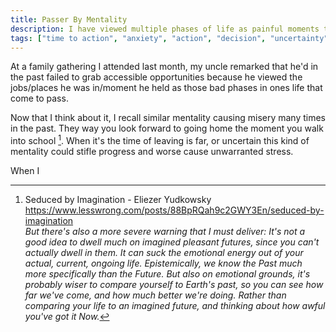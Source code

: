 ```yaml
---
title: Passer By Mentality
description: I have viewed multiple phases of life as painful moments that will come to pass thus failing to take part in them
tags: ["time to action", "anxiety", "action", "decision", "uncertainty", "future", "hope", "rational"]
---
```


At a family gathering I attended last month, my uncle remarked that he'd in the past failed to grab accessible opportunities because he viewed the jobs/places he was in/moment he held as those bad phases in ones life that come to pass. 

Now that I think about it, I recall similar mentality causing misery many times in the past. They way you look forward to going home the moment you walk into school [^1]. When it's the time of leaving is far, or uncertain this kind of mentality could stifle progress and worse cause unwarranted stress.

When I 


[^1]: Seduced by Imagination - Eliezer Yudkowsky  
   https://www.lesswrong.com/posts/88BpRQah9c2GWY3En/seduced-by-imagination  
  _But there's also a more severe warning that I must deliver:  It's not a good idea to dwell much on imagined pleasant futures, since you can't actually dwell in them.  It can suck the emotional energy out of your actual, current, ongoing life._
  _Epistemically, we know the Past much more specifically than the Future.  But also on emotional grounds, it's probably wiser to compare yourself to Earth's past, so you can see how far we've come, and how much better we're doing.  Rather than comparing your life to an imagined future, and thinking about how awful you've got it Now._